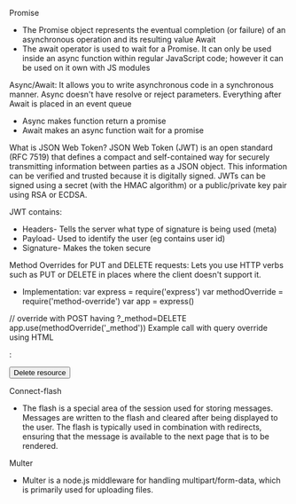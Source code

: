 Promise
* The Promise object represents the eventual completion (or failure) of an asynchronous operation and its resulting value
Await
* The await operator is used to wait for a Promise. It can only be used inside an async function within regular JavaScript code; however it can be used on it own with JS modules

Async/Await: It allows you to write asynchronous code in a synchronous manner. Async doesn't have resolve or reject parameters. Everything after Await is placed in an event queue
* Async makes  function return a promise
* Await makes an async function wait for a promise

What is JSON Web Token?
JSON Web Token (JWT) is an open standard (RFC 7519) that defines a compact and self-contained way for securely transmitting information between parties as a JSON object. This information can be verified and trusted because it is digitally signed. JWTs can be signed using a secret (with the HMAC algorithm) or a public/private key pair using RSA or ECDSA.

 JWT contains:
 * Headers- Tells the server what type of signature is being used (meta)
 * Payload- Used to identify the user (eg contains user id)
 * Signature- Makes the token secure

 Method Overrides for PUT and DELETE requests: Lets you use HTTP verbs such as PUT or DELETE in places where the client doesn't support it.
 * Implementation: 
 var express = require('express')
var methodOverride = require('method-override')
var app = express()
 
// override with POST having ?_method=DELETE
app.use(methodOverride('_method'))
Example call with query override using HTML <form>:

<form method="POST" action="/resource?_method=DELETE">
  <button type="submit">Delete resource</button>
</form>

Connect-flash
* The flash is a special area of the session used for storing messages. Messages are written to the flash and cleared after being displayed to the user. The flash is typically used in combination with redirects, ensuring that the message is available to the next page that is to be rendered.

Multer
* Multer is a node.js middleware for handling multipart/form-data, which is primarily used for uploading files. 
